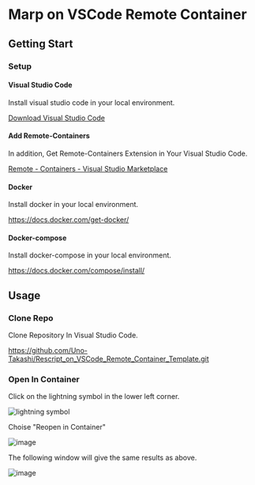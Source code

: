 # Marp on VSCode Remote Container

## Getting Start

### Setup

#### Visual Studio Code

Install visual studio code in your local environment.

[Download Visual Studio Code](https://code.visualstudio.com/download)

#### Add Remote-Containers

In addition, Get Remote-Containers Extension in Your Visual Studio Code.

[Remote - Containers - Visual Studio Marketplace](https://marketplace.visualstudio.com/items?itemName=ms-vscode-remote.remote-containers)

#### Docker

Install docker in your local environment.

https://docs.docker.com/get-docker/

#### Docker-compose

Install docker-compose in your local environment.

https://docs.docker.com/compose/install/

## Usage

### Clone Repo

Clone Repository In Visual Studio Code.

https://github.com/Uno-Takashi/Rescript_on_VSCode_Remote_Container_Template.git


### Open In Container

Click on the lightning symbol in the lower left corner.

![lightning symbol](https://user-images.githubusercontent.com/32987034/132097989-614a1305-9a46-4724-b51e-0717c87f1626.png)

Choise "Reopen in Container"

![image](https://user-images.githubusercontent.com/32987034/132097977-7cf42093-120c-40ee-bc71-f5cea9a125d9.png)


The following window will give the same results as above.

![image](https://user-images.githubusercontent.com/32987034/132096525-3a14e46d-a980-400c-b550-bc8760271289.png)


